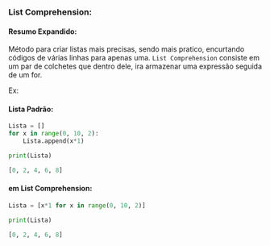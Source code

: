 ### List Comprehension:

#### Resumo Expandido:
Método para criar listas mais precisas, sendo mais pratico, encurtando códigos de várias linhas para apenas uma. `List Comprehension` consiste em um par de colchetes que dentro dele, ira armazenar uma expressão seguida de um for. 


Ex:

#### Lista Padrão:
```python
Lista = []
for x in range(0, 10, 2):
	Lista.append(x*1)

print(Lista)
```

```python
[0, 2, 4, 6, 8]
```

#### em List Comprehension:

```python
Lista = [x*1 for x in range(0, 10, 2)]

print(Lista)
```

```python
[0, 2, 4, 6, 8]
```
